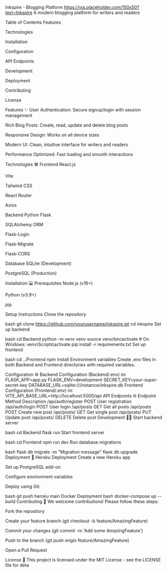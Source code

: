 Inkspire - Blogging Platform
https://via.placeholder.com/150x50?text=Inkspire
A modern blogging platform for writers and readers

Table of Contents
Features

Technologies

Installation

Configuration

API Endpoints

Development

Deployment

Contributing

License

Features ✨
User Authentication: Secure signup/login with session management

Rich Blog Posts: Create, read, update and delete blog posts

Responsive Design: Works on all device sizes

Modern UI: Clean, intuitive interface for writers and readers

Performance Optimized: Fast loading and smooth interactions

Technologies 🛠️
Frontend
React.js

Vite

Tailwind CSS

React Router

Axios

Backend
Python Flask

SQLAlchemy ORM

Flask-Login

Flask-Migrate

Flask-CORS

Database
SQLite (Development)

PostgreSQL (Production)

Installation 💻
Prerequisites
Node.js (v16+)

Python (v3.9+)

pip

Setup Instructions
Clone the repository

bash
git clone https://github.com/yourusername/inkspire.git
cd inkspire
Set up backend

bash
cd Backend
python -m venv venv
source venv/bin/activate  # On Windows: venv\Scripts\activate
pip install -r requirements.txt
Set up frontend

bash
cd ../Frontend
npm install
Environment variables
Create .env files in both Backend and Frontend directories with required variables.

Configuration ⚙️
Backend Configuration (Backend/.env)
ini
FLASK_APP=app.py
FLASK_ENV=development
SECRET_KEY=your-super-secret-key
DATABASE_URL=sqlite:///instance/inkspire.db
Frontend Configuration (Frontend/.env)
ini
VITE_API_BASE_URL=http://localhost:5000/api
API Endpoints 🌐
Endpoint	Method	Description
/api/auth/register	POST	User registration
/api/auth/login	POST	User login
/api/posts	GET	Get all posts
/api/posts	POST	Create new post
/api/posts/<id>	GET	Get single post
/api/posts/<id>	PUT	Update post
/api/posts/<id>	DELETE	Delete post
Development 🧑‍💻
Start backend server

bash
cd Backend
flask run
Start frontend server

bash
cd Frontend
npm run dev
Run database migrations

bash
flask db migrate -m "Migration message"
flask db upgrade
Deployment 🚀
Heroku Deployment
Create a new Heroku app

Set up PostgreSQL add-on

Configure environment variables

Deploy using Git:

bash
git push heroku main
Docker Deployment
bash
docker-compose up --build
Contributing 🤝
We welcome contributions! Please follow these steps:

Fork the repository

Create your feature branch (git checkout -b feature/AmazingFeature)

Commit your changes (git commit -m 'Add some AmazingFeature')

Push to the branch (git push origin feature/AmazingFeature)

Open a Pull Request

License 📄
This project is licensed under the MIT License - see the LICENSE file for deta